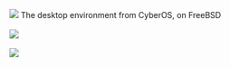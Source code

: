<img src="https://static1.textcraft.net/data1/9/1/9107e78c6ab53e690a3daaac21b26c71aa4b41bada39a3ee5e6b4b0d3255bfef95601890afd80709da39a3ee5e6b4b0d3255bfef95601890afd8070905fd67f5452516a7942c666737605ad4.png"></img>
The desktop environment from CyberOS, on FreeBSD<br><br>
<img src="https://media.discordapp.net/attachments/727023752348434436/1048886476173234237/2022-12-04-110004_1920x1080_scrot.png?width=1015&height=571"></img><br><br>
<img src="https://media.discordapp.net/attachments/727023752348434436/1048886646998843472/2022-12-04-110055_1920x1080_scrot.png?width=1015&height=571"></img>
